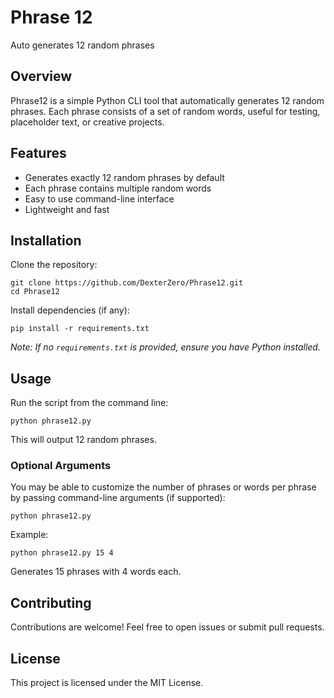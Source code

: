 
# Phrase 12

Auto generates 12 random phrases

## Overview

Phrase12 is a simple Python CLI tool that automatically generates 12 random phrases. Each phrase consists of a set of random words, useful for testing, placeholder text, or creative projects.

## Features

- Generates exactly 12 random phrases by default
- Each phrase contains multiple random words
- Easy to use command-line interface
- Lightweight and fast

## Installation

Clone the repository:

```
git clone https://github.com/DexterZero/Phrase12.git
cd Phrase12
```

Install dependencies (if any):

```
pip install -r requirements.txt
```

*Note: If no `requirements.txt` is provided, ensure you have Python installed.*

## Usage

Run the script from the command line:

```
python phrase12.py
```

This will output 12 random phrases.

### Optional Arguments

You may be able to customize the number of phrases or words per phrase by passing command-line arguments (if supported):

```
python phrase12.py  
```

Example:

```
python phrase12.py 15 4
```

Generates 15 phrases with 4 words each.

## Contributing

Contributions are welcome! Feel free to open issues or submit pull requests.

## License

This project is licensed under the MIT License.
